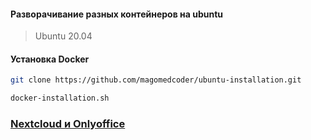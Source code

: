 #### Разворачивание разных контейнеров на ubuntu

> Ubuntu 20.04

#### Установка Docker

```bash
git clone https://github.com/magomedcoder/ubuntu-installation.git

docker-installation.sh
```

### [Nextcloud и Onlyoffice](https://github.com/magomedcoder/docker-containers/blob/nextcloud-onlyoffice/install.md)